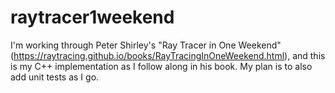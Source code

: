 # raytracer1weekend
I'm working through Peter Shirley's "Ray Tracer in One Weekend"
(https://raytracing.github.io/books/RayTracingInOneWeekend.html), and this is
my C++ implementation as I follow along in his book. My plan is to also add
unit tests as I go.
